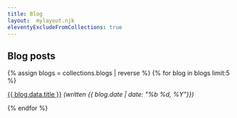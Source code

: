```yaml
---
title: Blog
layout:  mylayout.njk
eleventyExcludeFromCollections: true
---
```

<h2>Blog posts</h2>
{% assign blogs = collections.blogs | reverse %}
{% for blog in blogs limit:5  %}
    <p>
    <a href="{{ blog.url }}">{{ blog.data.title }}</a> <i>(written {{ blog.date | date: "%b %d, %Y"}})</i>
    </p>
{% endfor %}

